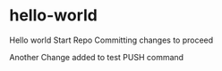 # hello-world
Hello world Start Repo
Committing changes to proceed

Another Change added to test PUSH command